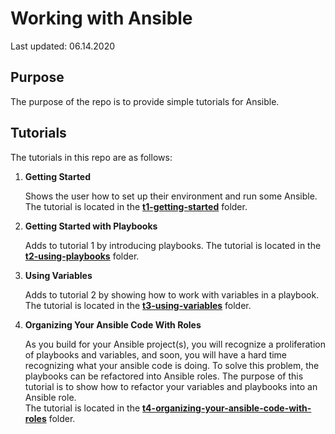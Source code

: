 # Working with Ansible

Last updated: 06.14.2020

## Purpose

The purpose of the repo is to provide simple tutorials for Ansible.

## Tutorials

The tutorials in this repo are as follows:

1. **Getting Started**

    Shows the user how to set up their environment
    and run some Ansible.  The tutorial is located in the
    [**t1-getting-started**](./t1-getting-started) folder.

2. **Getting Started with Playbooks**

    Adds to tutorial 1 by introducing playbooks.
    The tutorial is located in the
    [**t2-using-playbooks**](./t2-using-playbooks) folder.

3. **Using Variables**

    Adds to tutorial 2 by showing how to work with variables in a playbook.
    The tutorial is located in the
    [**t3-using-variables**](./t3-using-variables) folder.

1. **Organizing Your Ansible Code With Roles**

    As you build for your Ansible project(s), you will recognize a proliferation
    of playbooks and variables, and soon, you will have a hard time recognizing 
    what your ansible code is doing.  To solve this problem, the playbooks
    can be refactored into Ansible roles.  The purpose of this tutorial is to
    show how to refactor your variables and playbooks into an Ansible role.    
    The tutorial is located in the
    [**t4-organizing-your-ansible-code-with-roles**](./t4-organizing-your-ansible-code-with-roles )
    folder.
